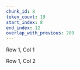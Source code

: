 ```yaml
---
chunk_id: 8
token_count: 19
start_index: 8
end_index: 12
overlap_with_previous: 200
---
```


Row 1, Col 1

Row 1, Col 2

